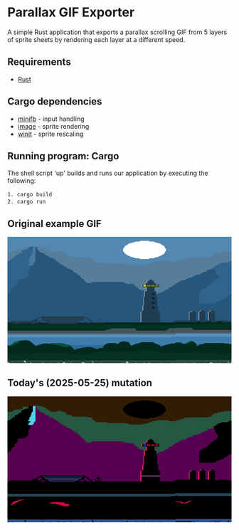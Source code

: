 # Parallax GIF Exporter

A simple Rust application that exports a parallax scrolling GIF from 5 layers of sprite sheets
by rendering each layer at a different speed.



## Requirements
* [Rust](https://www.rust-lang.org/tools/install)

## Cargo dependencies

* [minifb](https://crates.io/crates/minifb) - input handling
* [image](https://crates.io/crates/image) - sprite rendering
* [winit](https://docs.rs/winit) - sprite rescaling 

## Running program: Cargo

The shell script 'up' builds and runs our application by executing the following:
```
1. cargo build
2. cargo run
```

## Original example GIF

![](original.gif)

## Today's (2025-05-25) mutation

![](mutation.gif)

